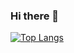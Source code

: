 ### Hi there 👋

[![Top Langs](https://github-readme-stats.vercel.app/api/top-langs/?username=MiguelMMatos&hide=kotlin,java&theme=radical)](https://github.com/anuraghazra/github-readme-stats)


<!--
**MiguelMMatos/MiguelMMatos** is a ✨ _special_ ✨ repository because its `README.md` (this file) appears on your GitHub profile.

Here are some ideas to get you started:

- 🔭 I’m currently working on ...
- 🌱 I’m currently learning ...
- 👯 I’m looking to collaborate on ...
- 🤔 I’m looking for help with ...
- 💬 Ask me about ...
- 📫 How to reach me: ...
- 😄 Pronouns: ...
- ⚡ Fun fact: ...
-->
